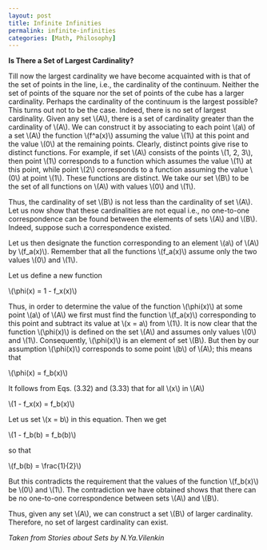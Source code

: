 ```yaml
---
layout: post
title: Infinite Infinities
permalink: infinite-infinities
categories: [Math, Philosophy]
---
```


**Is There a Set of Largest Cardinality?**

Till now the largest cardinality we have become acquainted with is that
of the set of points in the line, i.e., the cardinality of the
continuum. Neither the set of points of the square nor the set of points
of the cube has a larger cardinality. Perhaps the cardinality of the
continuum is the largest possible? This turns out not to be the case.
Indeed, there is no set of largest cardinality. Given any set \\(A\\), there
is a set of cardinality greater than the cardinality of \\(A\\). We can
construct it by associating to each point \\(a\\) of a set \\(A\\) the function
\\(f^a(x)\\) assuming the value \\(1\\) at this point and the value \\(0\\) at
the remaining points. Clearly, distinct points give rise to distinct
functions. For example, if set \\(A\\) consists of the points \\(1, 2, 3\\),
then point \\(1\\) corresponds to a function which assumes the value \\(1\\) at
this point, while point \\(2\\) corresponds to a function assuming the value
\\(0\\) at point \\(1\\). These functions are distinct. We take our set \\(B\\) to
be the set of all functions on \\(A\\) with values \\(0\\) and \\(1\\).

Thus, the cardinality of set \\(B\\) is not less than the cardinality of set
\\(A\\). Let us now show that these cardinalities are not equal i.e., no
one-to-one correspondence can be found between the elements of sets \\(A\\)
and \\(B\\). Indeed, suppose such a correspondence existed.

Let us then designate the function corresponding to an element \\(a\\) of
\\(A\\) by \\(f\_a(x)\\). Remember that all the functions \\(f\_a(x)\\)
assume only the two values \\(0\\) and \\(1\\).

Let us define a new function

\\(\\phi(x) = 1 - f\_x(x)\\)

Thus, in order to determine the value of the function \\(\\phi(x)\\) at
some point \\(a\\) of \\(A\\) we first must find the function \\(f\_a(x)\\)
corresponding to this point and subtract its value at \\(x = a\\) from
\\(1\\). It is now clear that the function \\(\\phi(x)\\) is defined on
the set \\(A\\) and assumes only values \\(0\\) and \\(1\\). Consequently,
\\(\\phi(x)\\) is an element of set \\(B\\). But then by our assumption
\\(\\phi(x)\\) corresponds to some point \\(b\\) of \\(A\\); this means that

\\(\\phi(x) = f\_b(x)\\)

It follows from Eqs. (3.32) and (3.33) that for all \\(x\\) in \\(A\\)

\\(1 - f\_x(x) = f\_b(x)\\)

Let us set \\(x = b\\) in this equation. Then we get

\\(1 - f\_b(b) = f\_b(b)\\)

so that

\\(f\_b(b) = \\frac{1}{2}\\)

But this contradicts the requirement that the values of the function
\\(f\_b(x)\\) be \\(0\\) and \\(1\\). The contradiction we have obtained
shows that there can be no one-to-one correspondence between sets \\(A\\)
and \\(B\\).

Thus, given any set \\(A\\), we can construct a set \\(B\\) of larger
cardinality. Therefore, no set of largest cardinality can exist.

*Taken from Stories about Sets by N.Ya.Vilenkin*
